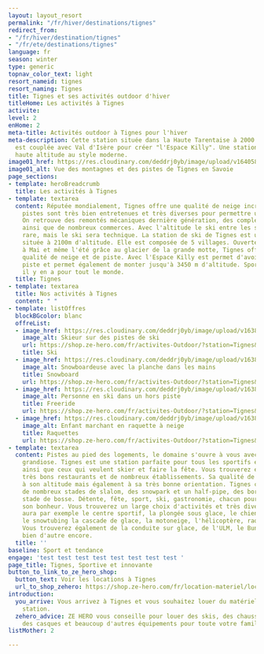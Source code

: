 ```yaml
---
layout: layout_resort
permalink: "/fr/hiver/destinations/tignes"
redirect_from:
- "/fr/hiver/destination/tignes"
- "/fr/ete/destinations/tignes"
language: fr
season: winter
type: generic
topnav_color_text: light
resort_nameid: tignes
resort_naming: Tignes
title: Tignes et ses activités outdoor d'hiver
titleHome: Les activités à Tignes
activite: 
level: 2
enHome: 2
meta-title: Activités outdoor à Tignes pour l'hiver
meta-description: Cette station située dans la Haute Tarentaise à 2000 m d'altitude
  est couplée avec Val d'Isère pour créer "l'Espace Killy". Une station sportive de
  haute altitude au style moderne.
image01_href: https://res.cloudinary.com/deddrj0yb/image/upload/v1640588508/website/resorts/Tignes/tim-arnold-4L_EZk4HG1A-unsplash_w4zb0q.jpg
image01_alt: Vue des montagnes et des pistes de Tignes en Savoie
page_sections:
- template: heroBreadcrumb
  title: Les activités à Tignes
- template: textarea
  content: Réputée mondialement, Tignes offre une qualité de neige incroyable. Ses
    pistes sont très bien entretenues et très diverses pour permettre un ski de qualité.
    On retrouve des remontés mécaniques dernière génération, des complexes sportifs
    ainsi que de nombreux commerces. Avec l'altitude le ski entre les sapins se fera
    rare, mais le ski sera technique. La station de ski de Tignes est une station
    située à 2100m d'altitude. Elle est composée de 5 villages. Ouverte de Septembre
    à Mai et même l'été grâce au glacier de la grande motte, Tignes offre une incroyable
    qualité de neige et de piste. Avec l'Espace Killy est permet d'avoir 300 km de
    piste et permet également de monter jusqu'à 3450 m d'altitude. Sportif et familiale,
    il y en a pour tout le monde.
  title: Tignes
- template: textarea
  title: Nos activités à Tignes
  content: " "
- template: listOffres
  blockBGcolor: blanc
  offreList:
  - image_href: https://res.cloudinary.com/deddrj0yb/image/upload/v1638822010/website/winter/Activite-ski_wob8vt.webp
    image_alt: Skieur sur des pistes de ski
    url: https://shop.ze-hero.com/fr/activites-Outdoor/?station=Tignes&calessonstype=all&catypegenderlistsummer=all&calessonsactivitytype=Ski&start-date=
    title: Ski
  - image_href: https://res.cloudinary.com/deddrj0yb/image/upload/v1638822009/website/winter/Activite-snowboard_o3mrh9.webp
    image_alt: Snowboardeuse avec la planche dans les mains
    title: Snowboard
    url: https://shop.ze-hero.com/fr/activites-Outdoor/?station=Tignes&calessonstype=all&catypegenderlistsummer=all&calessonsactivitytype=Snowboard&start-date=
  - image_href: https://res.cloudinary.com/deddrj0yb/image/upload/v1638883532/website/winter/Ski-vue-montagne-brouillard_xcslih.jpg
    image_alt: Personne en ski dans un hors piste
    title: Freeride
    url: https://shop.ze-hero.com/fr/activites-Outdoor/?station=Tignes&calessonstype=all&catypegenderlistsummer=all&calessonsactivitytype=Hors+piste&start-date=
  - image_href: https://res.cloudinary.com/deddrj0yb/image/upload/v1638883536/website/winter/Raquettes-groupe-enfants_xwknbx.jpg
    image_alt: Enfant marchant en raquette à neige
    title: Raquettes
    url: https://shop.ze-hero.com/fr/activites-Outdoor/?station=Tignes&calessonstype=all&catypegenderlistsummer=all&calessonsactivitytype=Activit%C3%A9+non+ski&start-date=
- template: textarea
  content: Pistes au pied des logements, le domaine s'ouvre à vous avec un panorama
    grandiose. Tignes est une station parfaite pour tous les sportifs et skieurs chevronnés
    ainsi que ceux qui veulent skier et faire la fête. Vous trouverez également de
    très bons restaurants et de nombreux établissements. Sa qualité de neige est due
    à son altitude mais également à sa très bonne orientation. Tignes c'est aussi
    de nombreux stades de slalom, des snowpark et un half-pipe, des bordercross, un
    stade de bosse. Détente, fête, sport, ski, gastronomie, chacun pourra trouver
    son bonheur. Vous trouverez un large choix d'activités et très diverses. Il y
    aura par exemple le centre sportif, la plongée sous glace, le chien de traineau,
    le snowtubing la cascade de glace, la motoneige, l'hélicoptère, raquette et VTT.
    Vous trouverez également de la conduite sur glace, de l'ULM, le Bun J ride et
    bien d'autre encore.
  title: ''
baseline: Sport et tendance
engage: 'test test test test test test test test '
page_title: Tignes, Sportive et innovante
button_to_link_to_ze_hero_shop:
  button_text: Voir les locations à Tignes
  url_to_shop_zehero: https://shop.ze-hero.com/fr/location-materiel/location-ski/location-ski-enfant?station=tignes&equipmentslug=%2Flocation-ski&rental_quality=0&oldslug=%2Flocation-ski&subslug=%2Flocation-ski-adulte&start-date=28%2F12%2F2021&number_rental_days=1
introduction:
  you_arrive: Vous arrivez à Tignes et vous souhaitez louer du matériel dans cette
    station.
  zehero_advice: ZE HERO vous conseille pour louer des skis, des chaussures de ski,
    des casques et beaucoup d'autres équipements pour toute votre famille
listMother: 2

---
```

